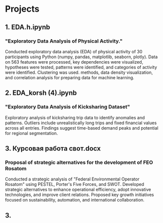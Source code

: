 # Projects

## 1. EDA.h.ipynb

### "Exploratory Data Analysis of Physical Activity."
Conducted exploratory data analysis (EDA) of physical activity of 30 participants using Python (numpy, pandas, matplotlib, seaborn, plotly). Data on 563 features were processed, key dependencies were visualized, hypotheses were tested, patterns were identified, and categories of activity were identified. Clustering was used. methods, data density visualization, and correlation analysis for preparing data for machine learning.

## 2. EDA_korsh (4).ipynb
### "Exploratory Data Analysis of Kicksharing Dataset"
Exploratory analysis of kicksharing trip data to identify anomalies and patterns. Outliers include unrealistically long trips and fixed financial values across all entries. Findings suggest time-based demand peaks and potential for regional segmentation.

## 3. Курсовая работа свот.docx

### Proposal of strategic alternatives for the development of FEO Rosatom

Conducted a strategic analysis of "Federal Environmental Operator Rosatom" using PESTEL, Porter's Five Forces, and SWOT. Developed strategic alternatives to enhance operational efficiency, adopt innovative technologies, and improve client relations. Proposed key growth initiatives focused on sustainability, automation, and international collaboration.

## 3. 
